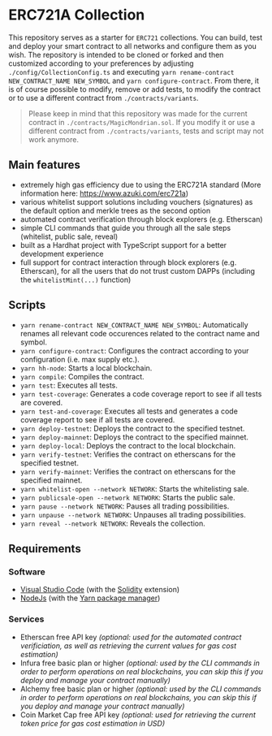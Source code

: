 # ERC721A Collection

This repository serves as a starter for `ERC721` collections. You can build, test and deploy your smart contract to all networks and configure them as you wish. The repository is intended to be cloned or forked and then customized according to your preferences by adjusting `./config/CollectionConfig.ts` and executing `yarn rename-contract NEW_CONTRACT_NAME NEW_SYMBOL` and `yarn configure-contract`. From there, it is of course possible to modify, remove or add tests, to modify the contract or to use a different contract from `./contracts/variants`.

> Please keep in mind that this repository was made for the current contract in `./contracts/MagicMondrian.sol`. If you modify it or use a different contract from `./contracts/variants`, tests and script may not work anymore.

## Main features

- extremely high gas efficiency due to using the ERC721A standard (More information here: https://www.azuki.com/erc721a)
- various whitelist support solutions including vouchers (signatures) as the default option and merkle trees as the second option
- automated contract verification through block explorers (e.g. Etherscan)
- simple CLI commands that guide you through all the sale steps (whitelist, public sale, reveal)
- built as a Hardhat project with TypeScript support for a better development experience
- full support for contract interaction through block explorers (e.g. Etherscan), for all the users that do not trust custom DAPPs (including the `whitelistMint(...)` function)

## Scripts

- `yarn rename-contract NEW_CONTRACT_NAME NEW_SYMBOL`: Automatically renames all relevant code occurences related to the contract name and symbol.
- `yarn configure-contract`: Configures the contract according to your configuration (i.e. max supply etc.).
- `yarn hh-node`: Starts a local blockchain.
- `yarn compile`: Compiles the contract.
- `yarn test`: Executes all tests.
- `yarn test-coverage`: Generates a code coverage report to see if all tests are covered.
- `yarn test-and-coverage`: Executes all tests and generates a code coverage report to see if all tests are covered.
- `yarn deploy-testnet`: Deploys the contract to the specified testnet.
- `yarn deploy-mainnet`: Deploys the contract to the specified mainnet.
- `yarn deploy-local`: Deploys the contract to the local blockchain.
- `yarn verify-testnet`: Verifies the contract on etherscans for the specified testnet.
- `yarn verify-mainnet`: Verifies the contract on etherscans for the specified mainnet.
- `yarn whitelist-open --network NETWORK`: Starts the whitelisting sale.
- `yarn publicsale-open --network NETWORK`: Starts the public sale.
- `yarn pause --network NETWORK`: Pauses all trading possibilities.
- `yarn unpause --network NETWORK`: Unpauses all trading possibilities.
- `yarn reveal --network NETWORK`: Reveals the collection.

## Requirements

### Software

- [Visual Studio Code](https://code.visualstudio.com/) (with the [Solidity](https://marketplace.visualstudio.com/items?itemName=JuanBlanco.solidity) extension)
- [NodeJs](https://nodejs.org/) (with the [Yarn package manager](https://yarnpkg.com/getting-started/install))

### Services

- Etherscan free API key _(optional: used for the automated contract verificiation, as well as retrieving the current values for gas cost estimation)_
- Infura free basic plan or higher _(optional: used by the CLI commands in order to perform operations on real blockchains, you can skip this if you deploy and manage your contract manually)_
- Alchemy free basic plan or higher _(optional: used by the CLI commands in order to perform operations on real blockchains, you can skip this if you deploy and manage your contract manually)_
- Coin Market Cap free API key _(optional: used for retrieving the current token price for gas cost estimation in USD)_
